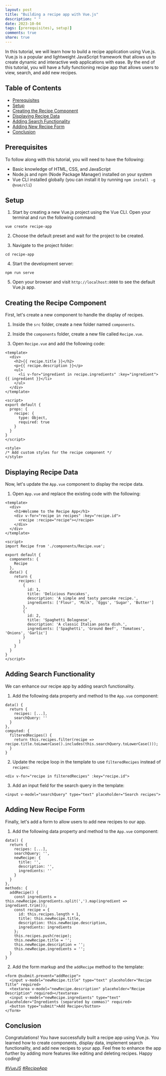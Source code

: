 ```yaml
---
layout: post
title: "Building a recipe app with Vue.js"
description: " "
date: 2023-10-04
tags: [prerequisites), setup)]
comments: true
share: true
---
```


In this tutorial, we will learn how to build a recipe application using Vue.js. Vue.js is a popular and lightweight JavaScript framework that allows us to create dynamic and interactive web applications with ease. By the end of this tutorial, you will have a fully functioning recipe app that allows users to view, search, and add new recipes.

## Table of Contents

- [Prerequisites](#prerequisites)
- [Setup](#setup)
- [Creating the Recipe Component](#creating-the-recipe-component)
- [Displaying Recipe Data](#displaying-recipe-data)
- [Adding Search Functionality](#adding-search-functionality)
- [Adding New Recipe Form](#adding-new-recipe-form)
- [Conclusion](#conclusion)

## Prerequisites
To follow along with this tutorial, you will need to have the following:

- Basic knowledge of HTML, CSS, and JavaScript
- Node.js and npm (Node Package Manager) installed on your system
- Vue CLI installed globally (you can install it by running `npm install -g @vue/cli`)

## Setup
1. Start by creating a new Vue.js project using the Vue CLI. Open your terminal and run the following command:
```
vue create recipe-app
```

2. Choose the default preset and wait for the project to be created.

3. Navigate to the project folder:
```
cd recipe-app
```

4. Start the development server:
```
npm run serve
```

5. Open your browser and visit `http://localhost:8080` to see the default Vue.js app.

## Creating the Recipe Component
First, let's create a new component to handle the display of recipes. 

1. Inside the `src` folder, create a new folder named `components`.

2. Inside the `components` folder, create a new file called `Recipe.vue`.

3. Open `Recipe.vue` and add the following code:
```vue
<template>
  <div>
    <h2>{{ recipe.title }}</h2>
    <p>{{ recipe.description }}</p>
    <ul>
      <li v-for="ingredient in recipe.ingredients" :key="ingredient">{{ ingredient }}</li>
    </ul>
  </div>
</template>

<script>
export default {
  props: {
    recipe: {
      type: Object,
      required: true
    }
  }
}
</script>

<style>
/* Add custom styles for the recipe component */
</style>
```

## Displaying Recipe Data
Now, let's update the `App.vue` component to display the recipe data.

1. Open `App.vue` and replace the existing code with the following:
```vue
<template>
  <div>
    <h1>Welcome to the Recipe App</h1>
    <div v-for="recipe in recipes" :key="recipe.id">
      <recipe :recipe="recipe"></recipe>
    </div>
  </div>
</template>

<script>
import Recipe from './components/Recipe.vue';

export default {
  components: {
    Recipe
  },
  data() {
    return {
      recipes: [
        {
          id: 1,
          title: 'Delicious Pancakes',
          description: 'A simple and tasty pancake recipe.',
          ingredients: ['Flour', 'Milk', 'Eggs', 'Sugar', 'Butter']
        },
        {
          id: 2,
          title: 'Spaghetti Bolognese',
          description: 'A classic Italian pasta dish.',
          ingredients: ['Spaghetti', 'Ground Beef', 'Tomatoes', 'Onions', 'Garlic']
        }
      ]
    }
  }
}
</script>
```

## Adding Search Functionality
We can enhance our recipe app by adding search functionality.

1. Add the following data property and method to the `App.vue` component:
```vue
data() {
  return {
    recipes: [...],
    searchQuery: ''
  }
},
computed: {
  filteredRecipes() {
    return this.recipes.filter(recipe => recipe.title.toLowerCase().includes(this.searchQuery.toLowerCase()));
  }
}
```

2. Update the recipe loop in the template to use `filteredRecipes` instead of `recipes`:
```vue
<div v-for="recipe in filteredRecipes" :key="recipe.id">
```

3. Add an input field for the search query in the template:
```vue
<input v-model="searchQuery" type="text" placeholder="Search recipes">
```

## Adding New Recipe Form
Finally, let's add a form to allow users to add new recipes to our app.

1. Add the following data property and method to the `App.vue` component:
```vue
data() {
  return {
    recipes: [...],
    searchQuery: '',
    newRecipe: {
      title: '',
      description: '',
      ingredients: ''
    }
  }
},
methods: {
  addRecipe() {
    const ingredients = this.newRecipe.ingredients.split(',').map(ingredient => ingredient.trim());
    const recipe = {
      id: this.recipes.length + 1,
      title: this.newRecipe.title,
      description: this.newRecipe.description,
      ingredients: ingredients
    };
    this.recipes.push(recipe);
    this.newRecipe.title = '';
    this.newRecipe.description = '';
    this.newRecipe.ingredients = '';
  }
}
```

2. Add the form markup and the `addRecipe` method to the template:
```vue
<form @submit.prevent="addRecipe">
  <input v-model="newRecipe.title" type="text" placeholder="Recipe Title" required>
  <textarea v-model="newRecipe.description" placeholder="Recipe Description" required></textarea>
  <input v-model="newRecipe.ingredients" type="text" placeholder="Ingredients (separated by commas)" required>
  <button type="submit">Add Recipe</button>
</form>
```

## Conclusion
Congratulations! You have successfully built a recipe app using Vue.js. You learned how to create components, display data, implement search functionality, and add new recipes to your app. Feel free to enhance the app further by adding more features like editing and deleting recipes. Happy coding!

*[#VueJS](https://example.com/vuejs) [#RecipeApp](https://example.com/recipeapp)*